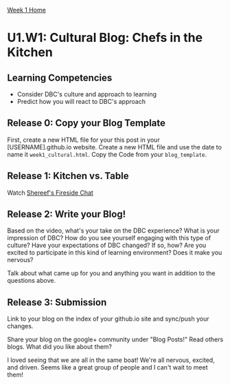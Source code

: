 [Week 1 Home](./)

# U1.W1: Cultural Blog: Chefs in the Kitchen

## Learning Competencies
- Consider DBC's culture and approach to learning
- Predict how you will react to DBC's approach

## Release 0: Copy your Blog Template
First, create a new HTML file for your this post in your [USERNAME].github.io website. Create a new HTML file and use the date to name it `week1_cultural.html`. Copy the Code from your `blog_template`.  

## Release 1: Kitchen vs. Table
Watch [Shereef's Fireside Chat](http://vimeo.com/85001014)

## Release 2: Write your Blog!
Based on the video, what's your take on the DBC experience? What is your impression of DBC? How do you see yourself engaging with this type of culture?
Have your expectations of DBC changed? If so, how? Are you excited to participate in this kind of learning environment? Does it make you nervous? 

Talk about what came up for you and anything you want in addition to the questions above. 


## Release 3: Submission
Link to your blog on the index of your github.io site and sync/push your changes. 

Share your blog on the google+ community under "Blog Posts!" Read others blogs. What did you like about them? 


I loved seeing that we are all in the same boat! We're all nervous, excited, and driven. Seems like a great group of people and I can't wait to meet them!